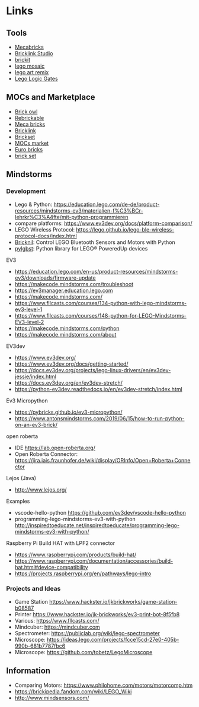 # Links

## Tools

- [Mecabricks](https://www.mecabricks.com/en/workshop)
- [Bricklink Studio](https://www.bricklink.com/v2/build/studio.page)
- [brickit](https://brickit.app/)
- [lego mosaic](https://shiny.rstudio.com/gallery/lego-mosaic.html)
- [lego art remix](https://lego-art-remix.debkbanerji.com)
- [Lego Logic Gates](https://www.randomwraith.com/logic.html)

## MOCs and Marketplace

- [Brick owl](https://www.brickowl.de/)
- [Rebrickable](https://rebrickable.com)
- [Meca bricks](https://mecabricks.com)
- [Bricklink](https://www.bricklink.com)
- [Brickset](https://brickset.com)
- [MOCs market](https://www.mocsmarket.com)
- [Euro bricks](https://www.eurobricks.com/forum/)
- [brick set](https://brickset.com/)

## Mindstorms

### Development

- Lego & Python: <https://education.lego.com/de-de/product-resources/mindstorms-ev3/materialien-f%C3%BCr-lehrkr%C3%A4fte/mit-python-programmieren>
- compare platforms: <https://www.ev3dev.org/docs/platform-comparison/>
- LEGO Wireless Protocol: <https://lego.github.io/lego-ble-wireless-protocol-docs/index.html>
- [Bricknil](https://github.com/virantha/bricknil): Control LEGO Bluetooth Sensors and Motors with Python
- [pylgbst](https://github.com/undera/pylgbst): Python library for LEGO® PoweredUp devices

EV3

- <https://education.lego.com/en-us/product-resources/mindstorms-ev3/downloads/firmware-update>
- <https://makecode.mindstorms.com/troubleshoot>
- <https://ev3manager.education.lego.com>
- <https://makecode.mindstorms.com/>
- <https://www.fllcasts.com/courses/134-python-with-lego-mindstorms-ev3-level-1>
- <https://www.fllcasts.com/courses/148-python-for-LEGO-Mindstorms-EV3-level-2>
- <https://makecode.mindstorms.com/python>
- <https://makecode.mindstorms.com/about>

EV3dev

- <https://www.ev3dev.org/>
- <https://www.ev3dev.org/docs/getting-started/>
- <https://docs.ev3dev.org/projects/lego-linux-drivers/en/ev3dev-jessie/index.html>
- <https://docs.ev3dev.org/en/ev3dev-stretch/>
- <https://python-ev3dev.readthedocs.io/en/ev3dev-stretch/index.html>

Ev3 Micropython

- <https://pybricks.github.io/ev3-micropython/>
- <https://www.antonsmindstorms.com/2019/06/15/how-to-run-python-on-an-ev3-brick/>

open roberta

- IDE <https://lab.open-roberta.org/>
- Open Roberta Connector: <https://jira.iais.fraunhofer.de/wiki/display/ORInfo/Open+Roberta+Connector>

Lejos (Java)

- <http://www.lejos.org/>

Examples

- vscode-hello-python <https://github.com/ev3dev/vscode-hello-python>
- programming-lego-mindstorms-ev3-with-python <http://inspiredtoeducate.net/inspiredtoeducate/programming-lego-mindstorms-ev3-with-python/>

Raspberry Pi Build HAT with LPF2 connector

- <https://www.raspberrypi.com/products/build-hat/>
- <https://www.raspberrypi.com/documentation/accessories/build-hat.html#device-compatibility>
- <https://projects.raspberrypi.org/en/pathways/lego-intro>

### Projects and Ideas

- Game Station <https://www.hackster.io/jkbrickworks/game-station-b08587>
- Printer <https://www.hackster.io/jk-brickworks/ev3-print-bot-8f5fb8>
- Various: <https://www.fllcasts.com/>
- Mindcuber: <https://mindcuber.com>
- Spectrometer: <https://publiclab.org/wiki/lego-spectrometer>
- Microscope: <https://ideas.lego.com/projects/fcce15cd-27e0-405b-990b-681b7787fbc6>
- Microscope: <https://github.com/tobetz/LegoMicroscope>

## Information

- Comparing Motors: <https://www.philohome.com/motors/motorcomp.htm>
- <https://brickipedia.fandom.com/wiki/LEGO_Wiki>
- <http://www.mindsensors.com/>
